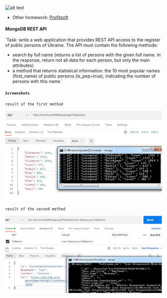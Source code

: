 ![alt text](https://www.profitsoft.ua/static/app/img/logo1.png)

* Other homework: [Profitsoft](https://github.com/DmytroAksonenko/profitsoft)

#### MongoDB REST API

`Task: write a web application that provides REST API access to the register of public persons of Ukraine.
 The API must contain the following methods:
   - search by full name (returns a list of persons with the given full name. In the response, return not all data for each person, but only the main attributes)
   - a method that returns statistical information: the 10 most popular names (first_name) of public persons (is_pep=true), indicating the number of persons with this name.`

#### `Screenshots`

`result of the first method`

![alt text](https://github.com/DmytroAksonenko/spring_rest_mongo/blob/main/images/srm1.JPG?raw=true)

`result of the second method`

![alt text](https://github.com/DmytroAksonenko/spring_rest_mongo/blob/main/images/srm2.JPG?raw=true)